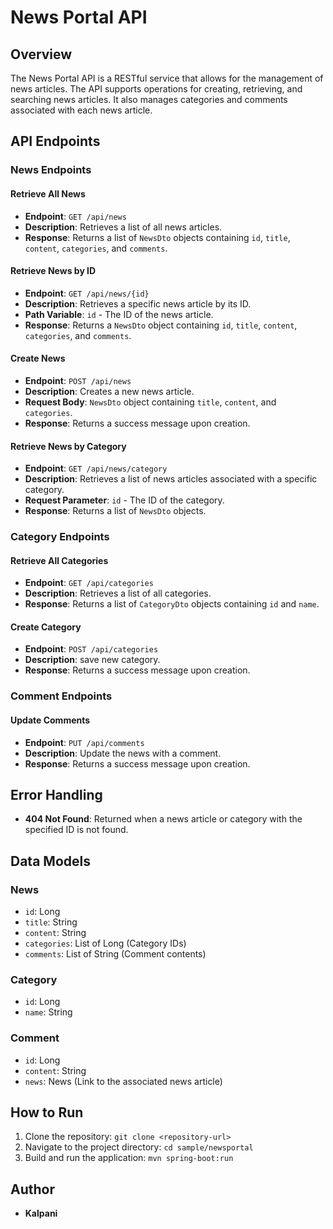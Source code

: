 # **News Portal API**

## **Overview**

The News Portal API is a RESTful service that allows for the management of news articles. The API supports operations for creating, retrieving, and searching news articles. It also manages categories and comments associated with each news article.

## **API Endpoints**

### **News Endpoints**

#### **Retrieve All News**

* **Endpoint**: `GET /api/news`  
* **Description**: Retrieves a list of all news articles.  
* **Response**: Returns a list of `NewsDto` objects containing `id`, `title`, `content`, `categories`, and `comments`.

#### **Retrieve News by ID**

* **Endpoint**: `GET /api/news/{id}`  
* **Description**: Retrieves a specific news article by its ID.  
* **Path Variable**: `id` \- The ID of the news article.  
* **Response**: Returns a `NewsDto` object containing `id`, `title`, `content`, `categories`, and `comments`.

#### **Create News**

* **Endpoint**: `POST /api/news`  
* **Description**: Creates a new news article.  
* **Request Body**: `NewsDto` object containing `title`, `content`, and `categories`.  
* **Response**: Returns a success message upon creation.

#### **Retrieve News by Category**

* **Endpoint**: `GET /api/news/category`  
* **Description**: Retrieves a list of news articles associated with a specific category.  
* **Request Parameter**: `id` \- The ID of the category.  
* **Response**: Returns a list of `NewsDto` objects.

### **Category Endpoints**

#### **Retrieve All Categories**

* **Endpoint**: `GET /api/categories`  
* **Description**: Retrieves a list of all categories.  
* **Response**: Returns a list of `CategoryDto` objects containing `id` and `name`.

#### **Create Category**

* **Endpoint**: `POST /api/categories`  
* **Description**: save new category.  
* **Response**: Returns a success message upon creation.

### **Comment Endpoints**

#### **Update Comments**

* **Endpoint**: `PUT /api/comments`  
* **Description**: Update the news with a comment.  
* **Response**: Returns a success message upon creation.

## **Error Handling**

* **404 Not Found**: Returned when a news article or category with the specified ID is not found.

## **Data Models**

### **News**

* `id`: Long  
* `title`: String  
* `content`: String  
* `categories`: List of Long (Category IDs)  
* `comments`: List of String (Comment contents)

### **Category**

* `id`: Long  
* `name`: String

### **Comment**

* `id`: Long  
* `content`: String  
* `news`: News (Link to the associated news article)

## **How to Run**

1. Clone the repository: `git clone <repository-url>`  
2. Navigate to the project directory: `cd sample/newsportal`  
3. Build and run the application: `mvn spring-boot:run`

## **Author**

* **Kalpani** 

